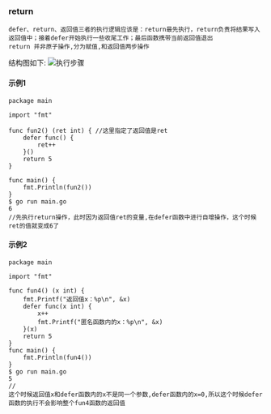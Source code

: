 ### return
```
defer、return、返回值三者的执行逻辑应该是：return最先执行，return负责将结果写入返回值中；接着defer开始执行一些收尾工作；最后函数携带当前返回值退出
return 并非原子操作,分为赋值,和返回值两步操作
```
结构图如下:
![执行步骤](https://github.com/zhangchao1/learnNotes/blob/master/assets/go/defer_stru.png)

#### 示例1
```
package main

import "fmt"

func fun2() (ret int) { //这里指定了返回值是ret
	defer func() {
		ret++
	}()
	return 5
}

func main() {
	fmt.Println(fun2())
}
$ go run main.go
6
//先执行return操作，此时因为返回值ret的变量,在defer函数中进行自增操作，这个时候ret的值就变成6了
```
#### 示例2
```
package main

import "fmt"

func fun4() (x int) {
	fmt.Printf("返回值x：%p\n", &x)
	defer func(x int) {
		x++
		fmt.Printf("匿名函数内的x：%p\n", &x)
	}(x)
	return 5
}
func main() {
	fmt.Println(fun4())
}
$ go run main.go
5
//
这个时候返回值x和defer函数内的x不是同一个参数,defer函数内的x=0,所以这个时候defer函数的执行不会影响整个fun4函数的返回值
```